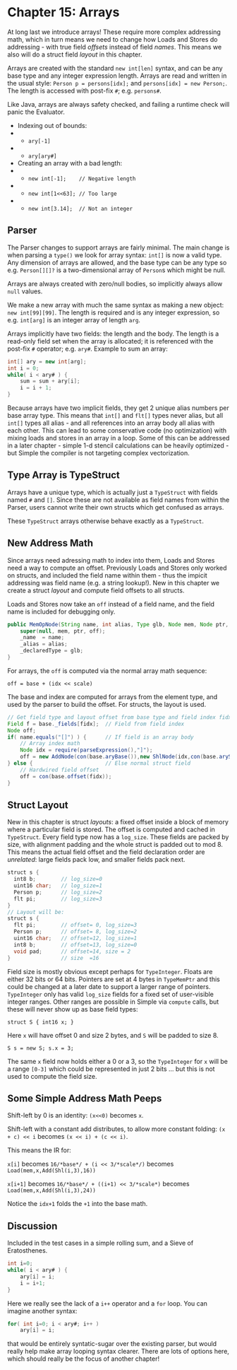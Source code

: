 # Chapter 15: Arrays

At long last we introduce arrays!  These require more complex addressing math,
which in turn means we need to change how Loads and Stores do addressing - 
with true field *offsets* instead of field *names*.  This means we also 
will do a struct field *layout* in this chapter.

Arrays are created with the standard `new int[len]` syntax, and can be any base
type and any integer expression length.  Arrays are read and written in the usual
style: `Person p = persons[idx];` and `persons[idx] = new Person;`. The length
is accessed with post-fix `#`; e.g. `persons#`.

Like Java, arrays are always safety checked, and failing a runtime check
will panic the Evaluator.

- Indexing out of bounds:
- - `ary[-1]`
- - `ary[ary#]`
- Creating an array with a bad length:
- - `new int[-1];    // Negative length`
- - `new int[1<<63]; // Too large`
- - `new int[3.14];  // Not an integer`
 

## Parser

The Parser changes to support arrays are fairly minimal.  The main change is
when parsing a `type()` we look for array syntax: `int[]` is now a valid type.
Any dimension of arrays are allowed, and the base type can be any type so
e.g. `Person[][]?` is a two-dimensional array of `Person`s which might be null.

Arrays are always created with zero/null bodies, so implicitly always allow
`null` values.

We make a new array with much the same syntax as making a new object: `new
int[99][99]`.  The length is required and is any integer expression, so
e.g. `int[arg]` is an integer array of length `arg`.

Arrays implicitly have two fields: the length and the body.  The length is a
read-only field set when the array is allocated; it is referenced with the
post-fix `#` operator; e.g. `ary#`.  Example to sum an array:

```java
int[] ary = new int[arg];
int i = 0;
while( i < ary# ) { 
    sum = sum + ary[i]; 
    i = i + 1; 
}
```

Because arrays have two implicit fields, they get 2 unique alias numbers per
base array type.  This means that `int[]` and `flt[]` types never alias, but
all `int[]` types all alias - and all references into an array body all alias
with each other.  This can lead to some conservative code (no optimization)
with mixing loads and stores in an array in a loop.  Some of this can be
addressed in a later chapter - simple 1-d stencil calculations can be heavily
optimized - but Simple the compiler is not targeting complex vectorization.


## Type Array is TypeStruct

Arrays have a unique type, which is actually just a `TypeStruct` with fields
named `#` and `[]`.  Since these are not available as field names from within
the Parser, users cannot write their own structs which get confused as arrays.

These `TypeStruct` arrays otherwise behave exactly as a `TypeStruct`.


## New Address Math

Since arrays need adressing math to index into them, Loads and Stores need a
way to compute an offset.  Previously Loads and Stores only worked on structs,
and included the field name within them - thus the impicit addressing was field
name (e.g. a string lookup!).  New in this chapter we create a struct *layout*
and compute field offsets to all structs.

Loads and Stores now take an `off` instead of a field name, and the field
name is included for debugging only.  

```java
public MemOpNode(String name, int alias, Type glb, Node mem, Node ptr, Node off) {
    super(null, mem, ptr, off);
    _name  = name;
    _alias = alias;
    _declaredType = glb;
}
```

For arrays, the `off` is computed via the normal array math sequence:

  `off = base + (idx << scale)`

The base and index are computed for arrays from the element type, and used
by the parser to build the offset.  For structs, the layout is used.

```java
// Get field type and layout offset from base type and field index fidx
Field f = base._fields[fidx];  // Field from field index
Node off;
if( name.equals("[]") ) {      // If field is an array body
    // Array index math
    Node idx = require(parseExpression(),"]");
    off = new AddNode(con(base.aryBase()),new ShlNode(idx,con(base.aryScale())).peephole()).peephole();
} else {                       // Else normal struct field
    // Hardwired field offset
    off = con(base.offset(fidx));
}
```


## Struct Layout

New in this chapter is struct *layouts*: a fixed offset inside a block of
memory where a particular field is stored.  The offset is computed and cached
in `TypeStruct`.  Every field type now has a `log_size`.  These fields are
packed by size, with alignment padding and the whole struct is padded out to
mod 8.  This means the actual field offset and the field declaration order are
*unrelated*: large fields pack low, and smaller fields pack next.

```java
struct s {
  int8 b;        // log_size=0
  uint16 char;   // log_size=1
  Person p;      // log_size=2
  flt pi;        // log_size=3
}
// Layout will be:
struct s {
  flt pi;        // offset= 0, log_size=3
  Person p;      // offset= 8, log_size=2
  uint16 char;   // offset=12, log_size=1
  int8 b;        // offset=13, log_size=0
  void pad;      // offset=14, size = 2
}                // size  =16
```

Field size is mostly obvious except perhaps for `TypeInteger`.  Floats are
either 32 bits or 64 bits.  Pointers are set at 4 bytes in `TypeMemPtr` and
this could be changed at a later date to support a larger range of pointers.
`TypeInteger` only has valid `log_size` fields for a fixed set of user-visible
integer ranges.  Other ranges are possible in Simple via `compute` calls, but
these will never show up as base field types:

   `struct S { int16 x; }`

Here `x` will have offset 0 and size 2 bytes, and `S` will be padded to size 8.

   `S s = new S; s.x = 3;`

The same `x` field now holds either a 0 or a 3, so the `TypeInteger` for `x`
will be a range `[0-3]` which could be represented in just 2 bits ... but this is not used to compute the field size.


## Some Simple Address Math Peeps

Shift-left by 0 is an identity: `(x<<0)` becomes `x`.

Shift-left with a constant add distributes, to allow more constant folding:
`(x + c) << i` becomes `(x << i) + (c << i)`.

This means the IR for:

  `x[i]`  becomes  `16/*base*/ + (i << 3/*scale*/)`
  becomes `Load(mem,x,Add(Shl(i,3),16))`
  
  
  `x[i+1]` becomes `16/*base*/ + ((i+1) << 3/*scale*)` becomes
  `Load(mem,x,Add(Shl(i,3),24))`

Notice the `idx+1` folds the `+1` into the base math.

  
## Discussion

Included in the test cases in a simple rolling sum, and a Sieve of Eratosthenes.

```java
int i=0;
while( i < ary# ) {
    ary[i] = i;
    i = i+1;
}
```

Here we really see the lack of a `i++` operator and a `for` loop.  You can 
imagine another syntax:

```java
for( int i=0; i < ary#; i++ )
    ary[i] = i;
```

that would be entirely syntatic-sugar over the existing parser, but would
really help make array looping syntax clearer.  There are lots of options
here, which should really be the focus of another chapter!
